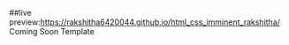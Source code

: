 ##live preview:https://rakshitha6420044.github.io/html_css_imminent_rakshitha/
Coming Soon Template
